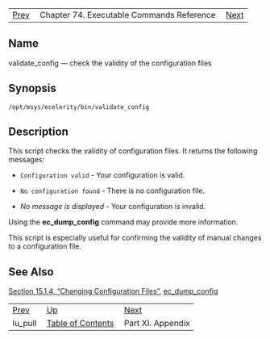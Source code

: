 |     |     |     |
| --- | --- | --- |
| [Prev](executable.lu_pull)  | Chapter 74. Executable Commands Reference |  [Next](p.appendix) |

<a name="executable.validate_config"></a>
## Name

validate_config — check the validity of the configuration files

## Synopsis

`/opt/msys/ecelerity/bin/validate_config`

<a name="idp12707296"></a>
## Description

This script checks the validity of configuration files. It returns the following messages:

*   `Configuration valid` - Your configuration is valid.

*   `No configuration found` - There is no configuration file.

*   *No message is displayed*                      - Your configuration is invalid.

Using the **ec_dump_config** command may provide more information.

This script is especially useful for confirming the validity of manual changes to a configuration file.

<a name="idp10882976"></a>
## See Also

[Section 15.1.4, “Changing Configuration Files”](conf.overview#conf.manual.changes "15.1.4. Changing Configuration Files"), [ec_dump_config](executable.ec_dump_config "ec_dump_config")

|     |     |     |
| --- | --- | --- |
| [Prev](executable.lu_pull)  | [Up](exec.cmds.ref) |  [Next](p.appendix) |
| lu_pull  | [Table of Contents](index) |  Part XI. Appendix |

